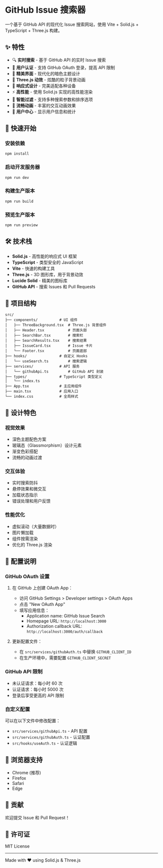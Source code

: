 # GitHub Issue 搜索器

一个基于 GitHub API 的现代化 Issue 搜索网站，使用 Vite + Solid.js + TypeScript + Three.js 构建。

## ✨ 特性

- 🔍 **实时搜索** - 基于 GitHub API 的实时 Issue 搜索
- 🔐 **用户认证** - 支持 GitHub OAuth 登录，提高 API 限制
- 🎨 **精美界面** - 现代化的暗色主题设计
- 🌟 **Three.js 动效** - 炫酷的粒子背景动画
- 📱 **响应式设计** - 完美适配各种设备
- ⚡ **高性能** - 使用 Solid.js 实现的高性能渲染
- 🎯 **智能过滤** - 支持多种搜索参数和排序选项
- 💫 **流畅动画** - 丰富的交互动画效果
- 👤 **用户中心** - 显示用户信息和统计

## 🚀 快速开始

### 安装依赖

```bash
npm install
```

### 启动开发服务器

```bash
npm run dev
```

### 构建生产版本

```bash
npm run build
```

### 预览生产版本

```bash
npm run preview
```

## 🛠️ 技术栈

- **Solid.js** - 高性能的响应式 UI 框架
- **TypeScript** - 类型安全的 JavaScript
- **Vite** - 快速的构建工具
- **Three.js** - 3D 图形库，用于背景动效
- **Lucide Solid** - 精美的图标库
- **GitHub API** - 搜索 Issues 和 Pull Requests

## 📁 项目结构

```
src/
├── components/          # UI 组件
│   ├── ThreeBackground.tsx  # Three.js 背景组件
│   ├── Header.tsx           # 页面头部
│   ├── SearchBar.tsx        # 搜索栏
│   ├── SearchResults.tsx    # 搜索结果
│   ├── IssueCard.tsx        # Issue 卡片
│   └── Footer.tsx           # 页面底部
├── hooks/               # 自定义 Hooks
│   └── useSearch.ts         # 搜索逻辑
├── services/            # API 服务
│   └── githubApi.ts         # GitHub API 封装
├── types/               # TypeScript 类型定义
│   └── index.ts
├── App.tsx              # 主应用组件
├── main.tsx             # 应用入口
└── index.css            # 全局样式
```

## 🎨 设计特色

### 视觉效果
- 深色主题配色方案
- 玻璃态（Glassmorphism）设计元素
- 渐变色彩搭配
- 流畅的动画过渡

### 交互体验
- 实时搜索防抖
- 悬停效果和微交互
- 加载状态指示
- 错误处理和用户反馈

### 性能优化
- 虚拟滚动（大量数据时）
- 图片懒加载
- 组件按需渲染
- 优化的 Three.js 渲染

## 🔧 配置说明

### GitHub OAuth 设置
1. 在 GitHub 上创建 OAuth App：
   - 访问 GitHub Settings > Developer settings > OAuth Apps
   - 点击 "New OAuth App"
   - 填写应用信息：
     - Application name: GitHub Issue Search
     - Homepage URL: `http://localhost:3000`
     - Authorization callback URL: `http://localhost:3000/auth/callback`

2. 更新配置文件：
   - 在 `src/services/githubAuth.ts` 中替换 `GITHUB_CLIENT_ID`
   - 在生产环境中，需要配置 `GITHUB_CLIENT_SECRET`

### GitHub API 限制
- 未认证请求：每小时 60 次
- 认证请求：每小时 5000 次
- 登录后享受更高的 API 限制

### 自定义配置
可以在以下文件中修改配置：
- `src/services/githubApi.ts` - API 配置
- `src/services/githubAuth.ts` - 认证配置
- `src/hooks/useAuth.ts` - 认证逻辑

## 📱 浏览器支持

- Chrome (推荐)
- Firefox
- Safari
- Edge

## 🤝 贡献

欢迎提交 Issue 和 Pull Request！

## 📄 许可证

MIT License

---

Made with ❤️ using Solid.js & Three.js
